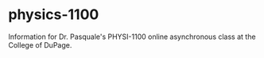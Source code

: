 # physics-1100
Information for Dr. Pasquale's PHYSI-1100 online asynchronous class at the College of DuPage.
